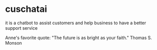# cuschatai
it is a chatbot to assist customers and help business to have a better support service

Anne's favorite quote: "The future is as bright as your faith." Thomas S. Monson
